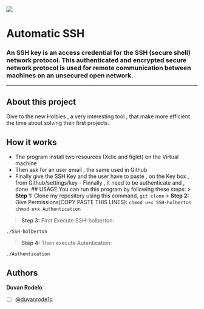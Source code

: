 ![](https://www.holbertonschool.com/holberton-logo.png)

# Automatic SSH
<h3>An SSH key is an access credential for the SSH (secure shell) network protocol. This authenticated and encrypted secure network protocol is used for remote communication between machines on an unsecured open network.</h3>

****
## About this project
Give to the new Holbies , a very interesting tool , that make more efficient the time about solving their first projects.
## How it works
 - The program install two resources (Xclic and figlet) on the Virtual machine
  - Then ask for an user email , the same used in Github
   - Finally give the SSH Key and the user have to paste , on the Key box , from Github/settings/key
    - Finnally , it need to be authenticate and , done.
    ## USAGE
    You can run this program by following these steps:
    > **Step 1:** Clone my repository using this command,
    ````
    git clone
    ````
    > **Step 2:** Give Permissions(COPY PASTE THIS LINES):
    ````
    chmod u+x SSH-holberton
    ````
    ````
    chmod u+x Authentication
    ````

> **Step 3:** First Execute SSH-holberton:
````
./SSH-holberton
````
> **Step 4:** Then execute Autentication:
````
./Authentication
````
 <h2> Authors</h2>

**Duvan Rodelo**
 - [ ] [@duvanrode1o](https://twitter.com/duvanrode1o)
 